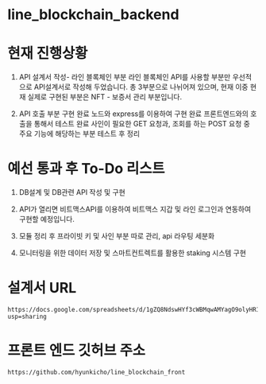 # line_blockchain_backend

# 현재 진행상황

1. API 설계서 작성- 라인 블록체인 부분
라인 블록체인 API를 사용할 부분만 우선적으로 API설계서로 작성해 두었습니다.
총 3부분으로 나뉘어져 있으며, 현재 이중 현재 실제로 구현된 부분은
NFT - 보증서 관리 부분입니다.

2.  API 호출 부분 구현 완료
노드와 express를 이용하여 구현 완료
프론트엔드와의 호출을 통해서 테스트 완료
사인이 필요한 GET 요청과, 조회를 하는 POST 요청 중 주요 기능에 해당하는 부분 테스트 후 정리


# 예선 통과 후 To-Do 리스트

1. DB설계 및 DB관련 API 작성 및 구현

2. API가 열리면 비트맥스API를 이용하여 비트맥스 지갑 및 라인 로그인과 연동하여 구현할 예정입니다.

3. 모듈 정리 후 프라이빗 키 및 사인 부분 따로 관리, api 라우팅 세분화

4. 모니터링을 위한 데이터 저장 및 스마트컨트렉트를 활용한 staking 시스템 구현

# 설계서 URL
    https://docs.google.com/spreadsheets/d/1gZQ8NdswHYf3cWBMqwAMYagO9olyHR1vuNqTdw5kI9s/edit?usp=sharing

# 프론트 엔드 깃허브 주소
    https://github.com/hyunkicho/line_blockchain_front
